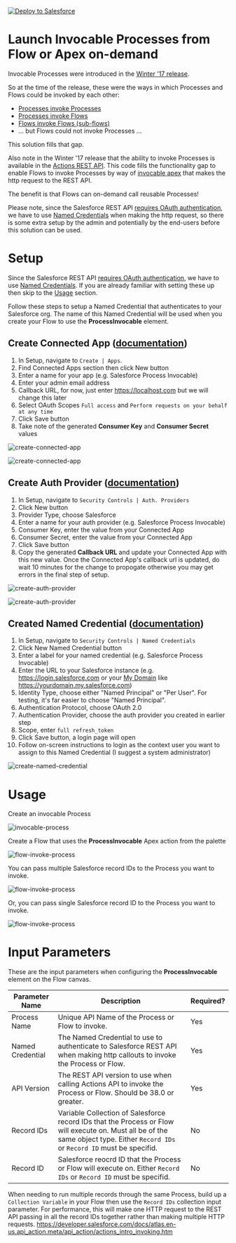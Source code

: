 <a href="https://githubsfdeploy.herokuapp.com">
  <img alt="Deploy to Salesforce"
       src="https://raw.githubusercontent.com/afawcett/githubsfdeploy/master/deploy.png">
</a>

# Launch Invocable Processes from Flow or Apex on-demand

Invocable Processes were introduced in the [Winter '17 release](https://releasenotes.docs.salesforce.com/en-us/winter17/release-notes/rn_forcecom_process_in_process.htm).

So at the time of the release, these were the ways in which Processes and Flows could be invoked by each other:
* [Processes invoke Processes](https://help.salesforce.com/articleView?id=process_action_invoke_process.htm)
* [Processes invoke Flows](https://help.salesforce.com/articleView?id=process_action_flow.htm)
* [Flows invoke Flows (sub-flows)](https://developer.salesforce.com/docs/atlas.en-us.204.0.salesforce_vpm_guide.meta/salesforce_vpm_guide/vpm_designer_elements_subflow.htm)
* ... but Flows could not invoke Processes ...

This solution fills that gap.

Also note in the Winter '17 release that the ability to invoke Processes is available in
the [Actions REST API](https://developer.salesforce.com/docs/atlas.en-us.api_action.meta/api_action/actions_obj_flow.htm).
This code fills the functionality gap to enable Flows to invoke Processes
by way of [invocable apex](https://developer.salesforce.com/docs/atlas.en-us.salesforce_vpm_guide.meta/salesforce_vpm_guide/vpm_designer_elements_apex_invocable.htm) that makes the http request to the REST API.

The benefit is that Flows can on-demand call reusable Processes!

Please note, since the Salesforce REST API [requires OAuth authentication](https://developer.salesforce.com/docs/atlas.en-us.api_rest.meta/api_rest/intro_understanding_authentication.htm), we have to use
[Named Credentials](https://developer.salesforce.com/docs/atlas.en-us.apexcode.meta/apexcode/apex_callouts_named_credentials.htm) when making the http request, so there is some extra
setup by the admin and potentially by the end-users before this solution can be used.


# Setup

Since the Salesforce REST API [requires OAuth authentication](https://developer.salesforce.com/docs/atlas.en-us.api_rest.meta/api_rest/intro_understanding_authentication.htm), we have to use
[Named Credentials](https://developer.salesforce.com/docs/atlas.en-us.apexcode.meta/apexcode/apex_callouts_named_credentials.htm). If you are already familiar with setting these up then skip to the [Usage](README.md#usage) section.

Follow these steps to setup a Named Credential that authenticates to your Salesforce org. The name of this Named Credential will be used when you create your Flow to use the **ProcessInvocable** element.

Create Connected App ([documentation](https://help.salesforce.com/articleView?id=connected_app_create.htm))
--------------------

1. In Setup, navigate to `Create | Apps`.
2. Find Connected Apps section then click New button
3. Enter a name for your app (e.g. Salesforce Process Invocable)
4. Enter your admin email address
5. Callback URL, for now, just enter https://localhost.com but we will change this later
6. Select OAuth Scopes `Full access` and `Perform requests on your behalf at any time`
7. Click Save button
8. Take note of the generated **Consumer Key** and **Consumer Secret** values

![create-connected-app](images/create-connected-app.png)

![create-connected-app](images/create-connected-app-2.png)

Create Auth Provider ([documentation](https://help.salesforce.com/articleView?id=sso_provider_sfdc.htm))
--------------------

1. In Setup, navigate to `Security Controls | Auth. Providers`
2. Click New button
3. Provider Type, choose Salesforce
4. Enter a name for your auth provider (e.g. Salesforce Process Invocable)
5. Consumer Key, enter the value from your Connected App
6. Consumer Secret, enter the value from your Connected App
7. Click Save button
8. Copy the generated **Callback URL** and update your Connected App with this new value. Once the Connected App's callback url is updated, do wait 10 minutes for the change to propogate otherwise you may get errors in the final step of setup.

![create-auth-provider](images/create-auth-provider.png)

![create-auth-provider](images/create-auth-provider-2.png)

Created Named Credential ([documentation](https://help.salesforce.com/articleView?id=named_credentials_define.htm))
------------------------

1. In Setup, navigate to `Security Controls | Named Credentials`
2. Click New Named Credential button
3. Enter a label for your named credential (e.g. Salesforce Process Invocable)
4. Enter the URL to your Salesforce instance (e.g. https://login.salesforce.com or your [My Domain](https://help.salesforce.com/articleView?id=domain_name_overview.htm) like https://yourdomain.my.salesforce.com)
5. Identity Type, choose either "Named Principal" or "Per User". For testing, it's far easier to choose "Named Principal".
6. Authentication Protocol, choose OAuth 2.0
7. Authentication Provider, choose the auth provider you created in earlier step
8. Scope, enter `full refresh_token`
9. Click Save button, a login page will open
10. Follow on-screen instructions to login as the context user you want to assign to this Named Credential (I suggest a system administrator)

![create-named-credential](images/create-named-credential.png)


# Usage

Create an invocable Process

![invocable-process](images/invocable-process.png)

Create a Flow that uses the **ProcessInvocable** Apex action from the palette

![flow-invoke-process](images/flow-invoke-process.png)

You can pass multiple Salesforce record IDs to the Process you want to invoke.

![flow-invoke-process](images/flow-invoke-process-multiple-records.png)

Or, you can pass single Salesforce record ID to the Process you want to invoke.

![flow-invoke-process](images/flow-invoke-process-single-record.png)


# Input Parameters

These are the input parameters when configuring the **ProcessInvocable** element on the Flow canvas.

| Parameter Name   | Description | Required? |
|------------------|-------------|-----------|
| Process Name     | Unique API Name of the Process or Flow to invoke. | Yes |
| Named Credential | The Named Credential to use to authenticate to Salesforce REST API when making http callouts to invoke the Process or Flow. | Yes |
| API Version      | The REST API version to use when calling Actions API to invoke the Process or Flow. Should be 38.0 or greater. | Yes |
| Record IDs       | Variable Collection of Salesforce record IDs that the Process or Flow will execute on. Must all be of the same object type. Either `Record IDs` or `Record ID` must be specifid. | No |
| Record ID        | Salesforce reocrd ID that the Process or Flow will execute on. Either `Record IDs` or `Record ID` must be specifid. | No |

When needing to run multiple records through the same Process, build up a `Collection Variable` in your Flow then use the `Record IDs` collection input parameter.
For performance, this will make one HTTP request to the REST API passing in all the record IDs together rather than making multiple HTTP requests.
https://developer.salesforce.com/docs/atlas.en-us.api_action.meta/api_action/actions_intro_invoking.htm